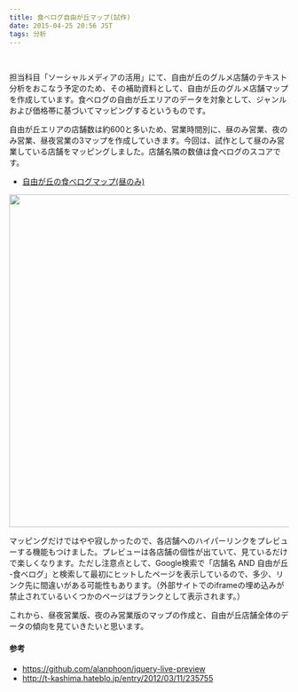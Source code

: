```yaml
---
title: 食べログ自由が丘マップ(試作)
date: 2015-04-25 20:56 JST
tags: 分析
---
```


<br/>

担当科目「ソーシャルメディアの活用」にて、自由が丘のグルメ店舗のテキスト分析をおこなう予定のため、その補助資料として、自由が丘のグルメ店舗マップを作成しています。食べログの自由が丘エリアのデータを対象として、ジャンルおよび価格帯に基づいてマッピングするというものです。

自由が丘エリアの店舗数は約600と多いため、営業時間別に、昼のみ営業、夜のみ営業、昼夜営業の3マップを作成していきます。今回は、試作として昼のみ営業している店舗をマッピングしました。店舗名隣の数値は食べログのスコアです。

- [自由が丘の食べログマップ(昼のみ)](http://shirayuca.github.io/works/jiyugaoka-map/day.html)

<a href="http://shirayuca.github.io/works/jiyugaoka-map/day.html"><img src="http://i.gyazo.com/76e1842c553ebce52386f78d9cc36934.png" width="600"></a>


マッピングだけではやや寂しかったので、各店舗へのハイパーリンクをプレビューする機能もつけました。プレビューは各店舗の個性が出ていて、見ているだけで楽しくなります。ただし注意点として、Google検索で「店舗名 AND 自由が丘 -食べログ」と検索して最初にヒットしたページを表示しているので、多少、リンク先に間違いがある可能性もあります。（外部サイトでのiframeの埋め込みが禁止されているいくつかのページはブランクとして表示されます。）

これから、昼夜営業版、夜のみ営業版のマップの作成と、自由が丘店舗全体のデータの傾向を見ていきたいと思います。


#### 参考
- https://github.com/alanphoon/jquery-live-preview
- http://t-kashima.hateblo.jp/entry/2012/03/11/235755

<br/>
